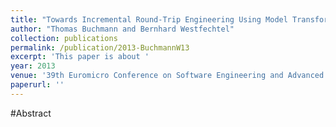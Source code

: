 ```yaml
---
title: "Towards Incremental Round-Trip Engineering Using Model Transformations"
author: "Thomas Buchmann and Bernhard Westfechtel"
collection: publications
permalink: /publication/2013-BuchmannW13
excerpt: 'This paper is about '
year: 2013
venue: '39th Euromicro Conference on Software Engineering and Advanced Applications, SEAA 2013, Santander, Spain, September 4-6, 2013'
paperurl: ''
---
```


#Abstract

